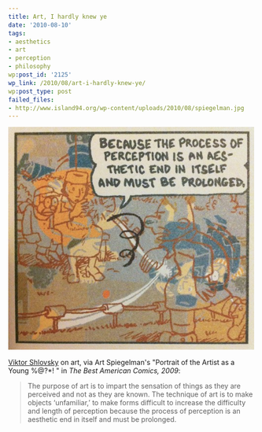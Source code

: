 ```yaml
---
title: Art, I hardly knew ye
date: '2010-08-10'
tags:
- aesthetics
- art
- perception
- philosophy
wp:post_id: '2125'
wp_link: /2010/08/art-i-hardly-knew-ye/
wp:post_type: post
failed_files:
- http://www.island94.org/wp-content/uploads/2010/08/spiegelman.jpg
---
```


[ ![](2010-08-10-Art-I-hardly-knew-ye/spiegelman-500x453.jpg "Spiegelman") ](2010-08-10-Art-I-hardly-knew-ye/spiegelman.jpeg)

  [Viktor Shlovsky](http://en.wikipedia.org/wiki/Defamiliarization) on art, via Art Spiegelman's "Portrait of the Artist as a Young %@?\*! " in _The Best American Comics, 2009_:

> The purpose of art is to impart the sensation of things as they are perceived and not as they are known. The technique of art is to make objects ‘unfamiliar,’ to make forms difficult to increase the difficulty and length of perception because the process of perception is an aesthetic end in itself and must be prolonged.

